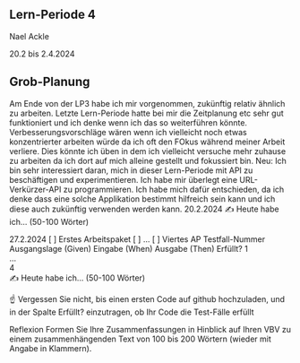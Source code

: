## Lern-Periode 4
Nael Ackle

20.2 bis 2.4.2024

## Grob-Planung
Am Ende von der LP3 habe ich mir vorgenommen, zukünftig relativ ähnlich zu arbeiten. Letzte Lern-Periode hatte bei mir die Zeitplanung etc sehr gut funktioniert und ich denke wenn ich das so weiterführen könnte. Verbesserungsvorschläge wären wenn ich vielleicht noch etwas konzentrierter arbeiten würde da ich oft den FOkus während meiner Arbeit verliere. Dies könnte ich üben in dem ich vielleicht versuche mehr zuhause zu arbeiten da ich dort auf mich alleine gestellt und fokussiert bin.
Neu: Ich bin sehr interessiert daran, mich in dieser Lern-Periode mit API zu beschäftigen und experimentieren.
Ich habe mir überlegt eine URL-Verkürzer-API zu programmieren. Ich habe mich dafür entschieden, da ich denke dass eine solche Applikation bestimmt hilfreich sein kann und ich diese auch zukünftig verwenden werden kann.
20.2.2024
✍️ Heute habe ich... (50-100 Wörter)

27.2.2024
[ ] Erstes Arbeitspaket
[ ] ...
[ ] Viertes AP
Testfall-Nummer	Ausgangslage (Given)	Eingabe (When)	Ausgabe (Then)	Erfüllt?
1				
...				
4				
✍️ Heute habe ich... (50-100 Wörter)

☝️ Vergessen Sie nicht, bis einen ersten Code auf github hochzuladen, und in der Spalte Erfüllt? einzutragen, ob Ihr Code die Test-Fälle erfüllt

Reflexion
Formen Sie Ihre Zusammenfassungen in Hinblick auf Ihren VBV zu einem zusammenhängenden Text von 100 bis 200 Wörtern (wieder mit Angabe in Klammern).
